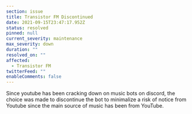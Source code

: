 ```yaml
---
section: issue
title: Transistor FM Discontinued
date: 2021-09-15T23:47:17.952Z
status: resolved
pinned: null
current_severity: maintenance
max_severity: down
duration: ""
resolved_on: ""
affected:
  - Transistor FM
twitterFeed: ""
enableComments: false
---
```

Since youtube has been cracking down on music bots on discord, the choice was made to discontinue the bot to minimalize a risk of notice from Youtube since the main source of music has been from YouTube.